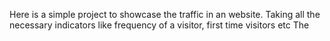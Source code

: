 Here is a simple project to showcase the traffic in an website.
Taking all the necessary indicators like frequency of a visitor, first time visitors etc
The  
                                      
